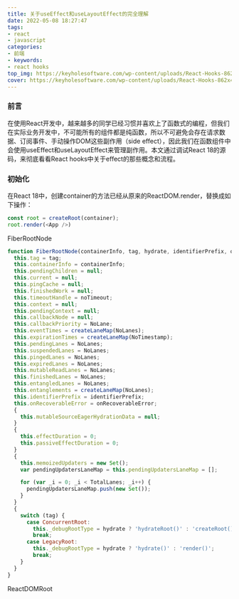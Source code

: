 ```yaml
---
title: 关于useEffect和useLayoutEffect的完全理解
date: 2022-05-08 18:27:47
tags:
- react
- javascript
categories:
- 前端
- keywords:
- react hooks
top_img: https://keyholesoftware.com/wp-content/uploads/React-Hooks-862x431.png
cover: https://keyholesoftware.com/wp-content/uploads/React-Hooks-862x431.png
---
```


### 前言
在使用React开发中，越来越多的同学已经习惯并喜欢上了函数式的编程，但我们在实际业务开发中，不可能所有的组件都是纯函数，所以不可避免会存在请求数据、订阅事件、手动操作DOM这些副作用（side effect），因此我们在函数组件中会使用useEffect和useLayoutEffect来管理副作用。本文通过调试React 18的源码，来彻底看看React hooks中关于effect的那些概念和流程。

### 初始化
在React 18中，创建container的方法已经从原来的ReactDOM.render，替换成如下操作：
```javascript
const root = createRoot(container);
root.render(<App />)
```
FiberRootNode
```javascript
function FiberRootNode(containerInfo, tag, hydrate, identifierPrefix, onRecoverableError) {
  this.tag = tag;
  this.containerInfo = containerInfo;
  this.pendingChildren = null;
  this.current = null;
  this.pingCache = null;
  this.finishedWork = null;
  this.timeoutHandle = noTimeout;
  this.context = null;
  this.pendingContext = null;
  this.callbackNode = null;
  this.callbackPriority = NoLane;
  this.eventTimes = createLaneMap(NoLanes);
  this.expirationTimes = createLaneMap(NoTimestamp);
  this.pendingLanes = NoLanes;
  this.suspendedLanes = NoLanes;
  this.pingedLanes = NoLanes;
  this.expiredLanes = NoLanes;
  this.mutableReadLanes = NoLanes;
  this.finishedLanes = NoLanes;
  this.entangledLanes = NoLanes;
  this.entanglements = createLaneMap(NoLanes);
  this.identifierPrefix = identifierPrefix;
  this.onRecoverableError = onRecoverableError;
  {
    this.mutableSourceEagerHydrationData = null;
  }
  {
    this.effectDuration = 0;
    this.passiveEffectDuration = 0;
  }
  {
    this.memoizedUpdaters = new Set();
    var pendingUpdatersLaneMap = this.pendingUpdatersLaneMap = [];

    for (var _i = 0; _i < TotalLanes; _i++) {
      pendingUpdatersLaneMap.push(new Set());
    }
  }
  {
    switch (tag) {
      case ConcurrentRoot:
        this._debugRootType = hydrate ? 'hydrateRoot()' : 'createRoot()';
        break;
      case LegacyRoot:
        this._debugRootType = hydrate ? 'hydrate()' : 'render()';
        break;
    }
  }
}
```

ReactDOMRoot